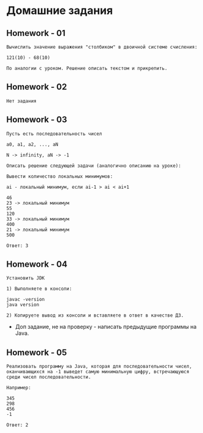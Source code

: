 # Домашние задания

## Homework - 01

```
Вычислить значение выражения "столбиком" в двоичной системе счисления:

121(10) - 68(10)

По аналогии с уроком. Решение описать текстом и прикрепить.
```

## Homework - 02

```
Нет задания
```

## Homework - 03

```
Пусть есть последовательность чисел 

a0, a1, a2, ..., aN

N -> infinity, aN -> -1

Описать решение следующей задачи (аналогично описанию на уроке):

Вывести количество локальных минимумов:

ai - локальный минимум, если ai-1 > ai < ai+1

46
23 -> локальный минимум
55
120
33 -> локальный минимум
400
21 -> локальный минимум
500

Ответ: 3
```

## Homework - 04

```
Установить JDK

1) Выполняете в консоли:

javac -version
java version

2) Копируете вывод из консоли и вставляете в ответ в качестве ДЗ.
```

* Доп задание, не на проверку - написать предыдущие программы на Java.

## Homework - 05

```
Реализовать программу на Java, которая для последовательности чисел, оканчивающихся на -1 выведет самую минимальную цифру, встречающуюся среди чисел последовательности.

Например:

345
298
456
-1

Ответ: 2
```
